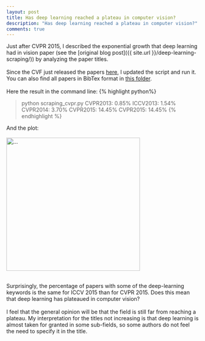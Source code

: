 ```yaml
---
layout: post
title: Has deep learning reached a plateau in computer vision?
description: "Has deep learning reached a plateau in computer vision?"
comments: true
---
```


Just after CVPR 2015, I described the exponential growth that deep learning had in vision paper (see the [original blog post]({{ site.url }}/deep-learning-scraping/)) by analyzing the paper titles.<br>
<br>
Since the CVF just released the papers [here](http://www.cv-foundation.org/openaccess/ICCV2015.py), I updated the script and run it.
You can also find all papers in BibTex format in [this folder](https://t.co/vMDwLVoypE).
<br>
<br>
Here the result in the command line:
{% highlight python%}
> python scraping_cvpr.py
CVPR2013:  0.85%
ICCV2013:  1.54%
CVPR2014:  3.70%
CVPR2015: 14.45%
CVPR2015: 14.45%
{% endhighlight %}

And the plot:
<br />
<br />
<img align="middle" width="350" src="{{ site.url }}/images/deep_learning2.png" alt="...">
<br />
<br />

Surprisingly, the percentage of papers with some of the deep-learning keywords is the same for ICCV 2015 than for CVPR 2015. Does this mean that deep learning has plateaued in computer vision?<br>
<br>
I feel that the general opinion will be that the field is still far from reaching a plateau. My interpretation for the titles not increasing is that deep learning is almost taken for granted in some sub-fields, so some authors do not feel the need to specify it in the title.

